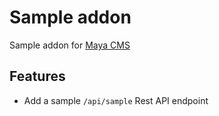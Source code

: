 # Sample addon

Sample addon for [Maya CMS](https://github.com/badinga-ulrich/maya-cms)

## Features

- Add a sample `/api/sample` Rest API endpoint
